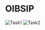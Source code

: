 # OIBSIP
![Task1](https://user-images.githubusercontent.com/113457589/226809787-30b6a86a-5fea-473f-a347-3b506eabfa47.png)
![Task2](https://user-images.githubusercontent.com/113457589/226810283-df57e03b-b7c3-498b-aca1-6c0f02468029.png)

